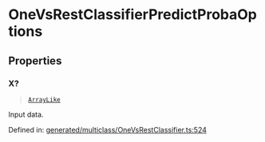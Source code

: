 # OneVsRestClassifierPredictProbaOptions

## Properties

### X?

> [`ArrayLike`](../types/ArrayLike.md)

Input data.

Defined in:  [generated/multiclass/OneVsRestClassifier.ts:524](https://github.com/transitive-bullshit/scikit-learn-ts/blob/122b3c0/packages/sklearn/src/generated/multiclass/OneVsRestClassifier.ts#L524)
